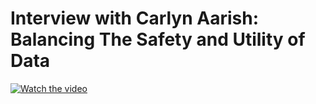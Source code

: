 # Interview with Carlyn Aarish: Balancing The Safety and Utility of Data
[![Watch the video](https://img.youtube.com/vi/bcczTnUcxHY/maxresdefault.jpg)](https://www.youtube.com/watch?v=bcczTnUcxHY)
